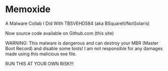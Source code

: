 # Memoxide
A Malware Collab I Did With TBSVEHD584 (aka BSquareII/NotSolaris)

Now source code available on Github.com (this site)

WARNING: This malware is dangerous and can destroy your MBR (Master Boot Record) and disable some tools! I am not responsible for any damages made using this malicious exe file.

RUN THIS AT YOUR OWN RISK!!!
